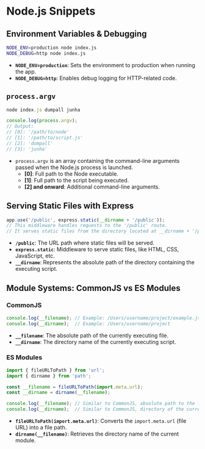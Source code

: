 # Node.js Snippets

## Environment Variables & Debugging

```bash
NODE_ENV=production node index.js
NODE_DEBUG=http node index.js
```

- **`NODE_ENV=production`**: Sets the environment to production when running the app.
- **`NODE_DEBUG=http`**: Enables debug logging for HTTP-related code.

## `process.argv`

```js
node index.js dumpall junha

console.log(process.argv);
// Output:
// [0]: '/path/to/node'
// [1]: '/path/to/script.js'
// [2]: 'dumpall'
// [3]: 'junha'
```

- `process.argv` is an array containing the command-line arguments passed when the Node.js process is launched.
  - **[0]**: Full path to the Node executable.
  - **[1]**: Full path to the script being executed.
  - **[2] and onward**: Additional command-line arguments.

## Serving Static Files with Express

```js
app.use('/public', express.static(__dirname + '/public'));
// This middleware handles requests to the '/public' route.
// It serves static files from the directory located at __dirname + '/public'.
```

- **`/public`**: The URL path where static files will be served.
- **`express.static`**: Middleware to serve static files, like HTML, CSS, JavaScript, etc.
- **`__dirname`**: Represents the absolute path of the directory containing the executing script.

## Module Systems: CommonJS vs ES Modules

### CommonJS

```js
console.log(__filename); // Example: /Users/username/project/example.js
console.log(__dirname);  // Example: /Users/username/project
```

- **`__filename`**: The absolute path of the currently executing file.
- **`__dirname`**: The directory name of the currently executing script.

### ES Modules

```js
import { fileURLToPath } from 'url';
import { dirname } from 'path';

const __filename = fileURLToPath(import.meta.url);
const __dirname = dirname(__filename);

console.log(__filename); // Similar to CommonJS, absolute path to the file.
console.log(__dirname);  // Similar to CommonJS, directory of the current file.
```

- **`fileURLToPath(import.meta.url)`**: Converts the `import.meta.url` (file URL) into a file path.
- **`dirname(__filename)`**: Retrieves the directory name of the current module.
